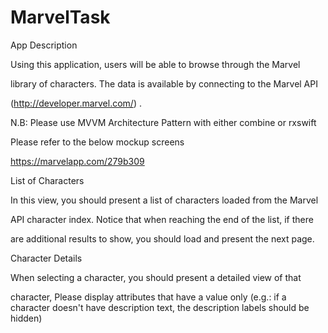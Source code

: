 # MarvelTask
App Description

Using this application, users will be able to browse through the Marvel

library of characters. The data is available by connecting to the Marvel API

(http://developer.marvel.com/) . 

N.B: Please use MVVM Architecture Pattern with either combine or rxswift

 


Please refer to the below mockup screens

https://marvelapp.com/279b309

 

List of Characters

In this view, you should present a list of characters loaded from the Marvel

API character index. Notice that when reaching the end of the list, if there

are additional results to show, you should load and present the next page.

 


Character Details

When selecting a character, you should present a detailed view of that

character, Please display attributes that have a value only  (e.g.: if a character doesn't have description text, the description labels should be hidden)
